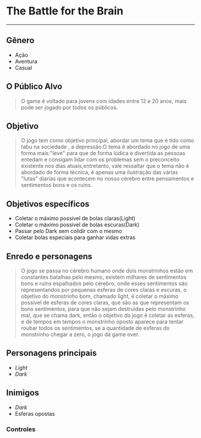 # The Battle for the Brain
-----------------------------------------------------------------------------------------------------------------------------------------
## Gênero
  + Ação
  + Aventura
  + Casual 

  
## O	Público Alvo
>O game é voltado para jovens com idades entre 12 e 20 anos, mais pode ser jogado por todos os públicos.

## Objetivo
>O jogo tem como objetivo principal, abordar um tema que é tido como tabu na sociedade , a depressão.O tema é abordado no jogo de uma forma mais "leve" para que de forma lúdica e divertida as pessoas entedam e consigam lidar com os problemas sem o preconceito existente nos dias atuais,entretanto, vale ressaltar que o tema não é abordado de forma técnica, é apenas uma ilustração das várias "lutas" diarias que acontecem no nosso cérebro entre pensamentos e sentimentos bons e os ruins.

## Objetivos específicos
+ Coletar o máximo possivel de bolas claras(Light)
+ Coletar o máximo possível de bolas escuras(Dark)
+ Passar pelo Dark sem colidir com o mesmo
+ Coletar bolas especiais para ganhar vidas extras

## Enredo e personagens
>O jogo se passa no cérebro humano onde dois monstrinhos estão em constantes batalhas pelo mesmo, existem milhares de sentimentos bons e ruins espalhados pelo cérebro, onde esses sentimentos são representandos por pequenas esferas de cores claras e escuras, o objetivo do monstrinho bom, chamado light, é coletar o máximo possível de esferas de cores claras, que são as que representam os bons sentimentos, para que não sejam destruidas pelo monstrinho mal, que se chama dark, então o objetivo do jogo é coletar as esferas, e de tempos em tempos o monstrinho oposto aparece para tentar roubar todos os sentimentos, se a quantidade de esferas do monstrinho chegar a zero, o jogo dá game over.

## Personagens principais
  + _Light_
  + _Dark_
  
## Inimigos
  + _Dark_
  + Esferas opostas
  
### Controles


